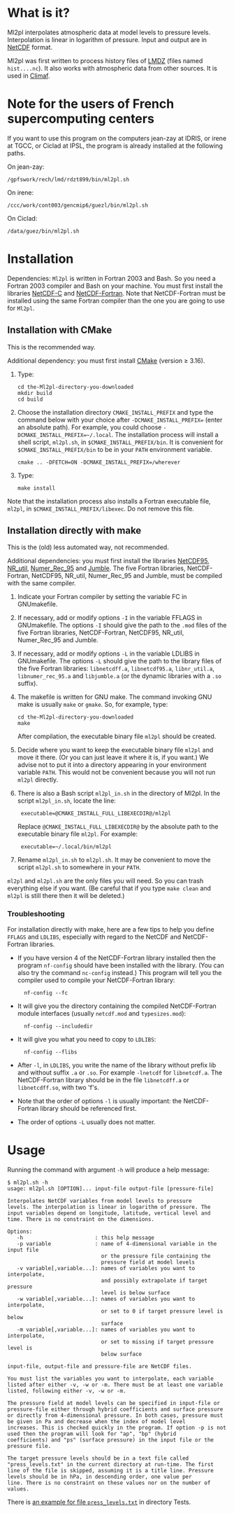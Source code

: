 # What is it?

Ml2pl interpolates atmospheric data at model levels to pressure
levels. Interpolation is linear in logarithm of pressure. Input and
output are in [NetCDF](https://www.unidata.ucar.edu/software/netcdf)
format.

Ml2pl was first written to process history files of
[LMDZ](https://lmdz.lmd.jussieu.fr/) (files named `hist....nc`). It
also works with atmospheric data from other sources. It is used in
[Climaf](https://climaf.readthedocs.io/en/latest/index.html).

# Note for the users of French supercomputing centers

If you want to use this program on the
computers jean-zay at IDRIS, or irene at TGCC, or Ciclad at IPSL, the
program is already installed at the following paths.

On jean-zay:

    /gpfswork/rech/lmd/rdzt899/bin/ml2pl.sh

On irene:

    /ccc/work/cont003/gencmip6/guezl/bin/ml2pl.sh

On Ciclad:

    /data/guez/bin/ml2pl.sh

# Installation

Dependencies: `Ml2pl` is written in Fortran 2003 and Bash. So you need
a Fortran 2003 compiler and Bash on your machine. You must first
install the libraries
[NetCDF-C](https://www.unidata.ucar.edu/downloads/netcdf/index.jsp)
and
[NetCDF-Fortran](https://www.unidata.ucar.edu/downloads/netcdf/index.jsp).
Note that NetCDF-Fortran must be installed using the same Fortran
compiler than the one you are going to use for `Ml2pl`.

## Installation with CMake

This is the recommended way.

Additional dependency: you must first install
[CMake](https://cmake.org/download) (version ≥ 3.16).

1.  Type:

        cd the-Ml2pl-directory-you-downloaded
        mkdir build
        cd build

3.  Choose the installation directory `CMAKE_INSTALL_PREFIX` and type
    the command below with your choice after `-DCMAKE_INSTALL_PREFIX=`
    (enter an absolute path). For example, you could choose
    `-DCMAKE_INSTALL_PREFIX=~/.local`. The installation process will
    install a shell script, `ml2pl.sh`, in
    `$CMAKE_INSTALL_PREFIX/bin`. It is convenient for
    `$CMAKE_INSTALL_PREFIX/bin` to be in your `PATH` environment
    variable.

        cmake .. -DFETCH=ON -DCMAKE_INSTALL_PREFIX=/wherever

4.  Type:

        make install

Note that the installation process also installs a Fortran executable
file, `ml2pl`, in `$CMAKE_INSTALL_PREFIX/libexec`. Do not remove this
file.

## Installation directly with make

This is the (old) less automated way, not recommended.

Additional dependencies: you must first install the libraries
[NetCDF95](https://www.lmd.jussieu.fr/~lguez/NetCDF95_site/index.html),
[NR\_util](https://www.lmd.jussieu.fr/~lguez/NR_util_site/index.html),
[Numer\_Rec\_95](https://gitlab.in2p3.fr/ipsl/lmd/dpao/numer_rec_95)
and
[Jumble](https://www.lmd.jussieu.fr/~lguez/Jumble_site/index.html).
The five Fortran libraries, NetCDF-Fortran, NetCDF95, NR\_util,
Numer\_Rec\_95 and Jumble, must be compiled with the same compiler.

1. Indicate your Fortran compiler by setting the variable FC in
   GNUmakefile.
	
2. If necessary, add or modify options `-I` in the variable FFLAGS in
   GNUmakefile. The options `-I` should give the path to the `.mod` files
   of the five Fortran libraries, NetCDF-Fortran, NetCDF95, NR\_util,
   Numer\_Rec\_95 and Jumble.
   
3. If necessary, add or modify options `-L` in the variable LDLIBS in
   GNUmakefile. The options `-L` should give the path to the library
   files of the five Fortran libraries: `libnetcdff.a`,
   `libnetcdf95.a`, `libnr_util.a`, `libnumer_rec_95.a` and
   `libjumble.a` (or the dynamic libraries with a `.so` suffix).
	
6.  The makefile is written for GNU make. The command invoking GNU
    make is usually `make` or `gmake`. So, for example, type:

        cd the-Ml2pl-directory-you-downloaded
        make

    After compilation, the executable binary file `ml2pl` should be
    created.

7.  Decide where you want to keep the executable binary file `ml2pl` and
    move it there. (Or you can just leave it where it is, if you want.)
    We advise not to put it into a directory appearing in your
    environment variable `PATH`. This would not be convenient because
    you will not run `ml2pl` directly.
	
7. There is also a Bash script `ml2pl_in.sh` in the directory of
   Ml2pl. In the script `ml2pl_in.sh`, locate the line:

        executable=@CMAKE_INSTALL_FULL_LIBEXECDIR@/ml2pl

    Replace `@CMAKE_INSTALL_FULL_LIBEXECDIR@` by the absolute path to
    the executable binary file `ml2pl`. For example:

        executable=~/.local/bin/ml2pl

9.  Rename `ml2pl_in.sh` to `ml2pl.sh`. It may be convenient to move
    the script `ml2pl.sh` to somewhere in your `PATH`.

`ml2pl` and `ml2pl.sh` are the only files you will need. So you can
trash everything else if you want. (Be careful that if you type `make
clean` and `ml2pl` is still there then it will be deleted.)

### Troubleshooting

For installation directly with make, here are a few tips to help you
define `FFLAGS` and `LDLIBS`, especially with regard to the NetCDF and
NetCDF-Fortran libraries.

* If you have version 4 of the NetCDF-Fortran library installed then
   the program `nf-config` should have been installed with the
   library. (You can also try the command `nc-config` instead.) This
   program will tell you the compiler used to compile your
   NetCDF-Fortran library:

		nf-config --fc

* It will give you the directory containing the compiled
   NetCDF-Fortran module interfaces (usually `netcdf.mod` and
   `typesizes.mod`):

        nf-config --includedir
		
* It will give you what you need to copy to `LDLIBS`:

        nf-config --flibs

* After `-l`, in `LDLIBS`, you write the name of the library without
   prefix lib and without suffix `.a` or `.so`. For example `-lnetcdf`
   for `libnetcdf.a`. The NetCDF-Fortran library should be in the file
   `libnetcdff.a` or `libnetcdff.so`, with two 'f's.

* Note that the order of options `-l` is usually important: the
   NetCDF-Fortran library should be referenced first.
   
* The order of options `-L` usually does not matter.

# Usage

Running the command with argument `-h` will produce a help message:

    $ ml2pl.sh -h
    usage: ml2pl.sh [OPTION]... input-file output-file [pressure-file]

    Interpolates NetCDF variables from model levels to pressure
    levels. The interpolation is linear in logarithm of pressure. The
    input variables depend on longitude, latitude, vertical level and
    time. There is no constraint on the dimensions.

    Options:
       -h                       : this help message
       -p variable              : name of 4-dimensional variable in the input file
                                  or the pressure file containing the
                                  pressure field at model levels
       -v variable[,variable...]: names of variables you want to interpolate, 
                                  and possibly extrapolate if target pressure 
                                  level is below surface
       -w variable[,variable...]: names of variables you want to interpolate, 
                                  or set to 0 if target pressure level is below
                                  surface
       -m variable[,variable...]: names of variables you want to interpolate, 
                                  or set to missing if target pressure level is 
                                  below surface

    input-file, output-file and pressure-file are NetCDF files.

    You must list the variables you want to interpolate, each variable
    listed after either -v, -w or -m. There must be at least one variable
    listed, following either -v, -w or -m.

    The pressure field at model levels can be specified in input-file or
    pressure-file either through hybrid coefficients and surface pressure
    or directly from 4-dimensional pressure. In both cases, pressure must
    be given in Pa and decrease when the index of model level
    increases. This is checked quickly in the program. If option -p is not
    used then the program will look for "ap", "bp" (hybrid
    coefficients) and "ps" (surface pressure) in the input file or the
    pressure file.

    The target pressure levels should be in a text file called
    "press_levels.txt" in the current directory at run-time. The first
    line of the file is skipped, assuming it is a title line. Pressure
    levels should be in hPa, in descending order, one value per
    line. There is no constraint on these values nor on the number of
    values.

There is [an example for file
`press_levels.txt`](Tests/press_levels.txt) in directory Tests.

